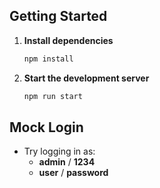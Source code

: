 ## Getting Started

1. **Install dependencies**

   ```bash
   npm install
   ```

2. **Start the development server**
   ```bash
   npm run start
   ```

## Mock Login

- Try logging in as:
  - **admin** / **1234**
  - **user** / **password**
